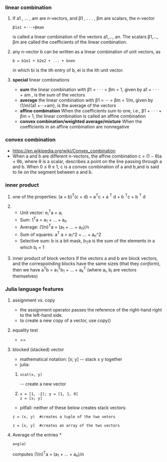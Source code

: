 ### linear combination
1. If a1 , ... , am are n-vectors, and β1 , . . . , βm are scalars, the n-vector
    ```
    β1a1 +···+βmam
    ```
    is called a linear combination of the vectors a1,..., an. The scalars β1,..., βm are
    called the coefficients of the linear combination.

1. any n-vector b can be written as a linear combination of unit vectors, as 
    ```
    b = b1e1 + b2e2 + ... + bnen
    ```
    in which bi is the ith entry of b, ei is the ith unit vector.
1. **special** linear combinations
    * **sum** the linear combination with β1 = · · · = βm = 1, given by a1 + · · · + am , is the sum of the vectors
    * **average** the linear combination with β1 = ··· = βm = 1/m, given by (1/m)(a1 +···+am), is the average of the vectors
    * **affine combination** When the coefficients sum to one, i.e., β1 + · · · + βm = 1, the linear combination is called an affine combination
    * **convex combination/weighted average/mixture** When the coefficients in an affine combination are nonnegative

### convex combination
* https://en.wikipedia.org/wiki/Convex_combination
* When a and b are different n-vectors, the affine combination c = (1 − θ)a + θb, where θ is a scalar, describes a point on the line passing through a and b. When 0 ≤ θ ≤ 1, c is a convex combination of a and b,and is said to lie on the segment between a and b.

### inner product
1. one of the properties: 
    (a + b)<sup>T</sup>(c + d) = a<sup>T</sup>c + a <sup>T</sup> d + b <sup>T</sup>c + b <sup>T</sup> d
    
1. 
    * Unit vector: e<sub>i</sub><sup>T</sup>a = a<sub>i</sub>
    * Sum: 1<sup>T</sup>a = a<sub>1</sub> + ... + a<sub>n</sub>
    * Average: (1/n)<sup>T</sup>a = (a<sub>1</sub> + ... + a<sub>n</sub>)/n
    * Sum of squares: a<sup>T</sup> a = a<sub>1</sub>^2 + ... + a<sub>n</sub>^2
    * Selective sum: b is a bit mask, b<sub>T</sub>a is the sum of the elements in a which b<sub>i</sub> = 1

1. inner product of block vectors
    If the vectors a and b are block vectors, and the correspoinding blocks have the same sizes (that they *conform*), then we have 
    a<sup>T</sup>b = a<sub>1</sub><sup>T</sup>b<sub>1</sub> + ... + a<sub>k</sub><sup>T</sup>  (where a<sub>i</sub>, b<sub>i</sub> are vectors themselves)

### Julia language features
1. assignment vs. copy
    * the assignment operator passes the reference of the right-hand right to the left-hand side.  
    * to create a new copy of a vector, use copy()

1. equality test
    * ==

1. blocked (stacked) vector
    * mathematical notation: [x; y] -- stack x y together
    * julia: 
    1. 
        ```
        vcat(x, y)
        ```
        -- create a new vector 
    1. 
        ```
        x = [1, -2]; y = [1, 1, 0]
        z = [x; y]
        ```
    * pitfall: neither of these below creates stack vectors: 
    ```
    z = (x, y)  #creates a tuple of the two vetors
    ```
    ```
    z = [x, y]  #creates an array of the two vectors
    ```
1. Average of the entries
    * 
    ```
    avg(a)
    ```
     computes (1/n)<sup>T</sup>a = (a<sub>1</sub> + ... + a<sub>n</sub>)/n 
